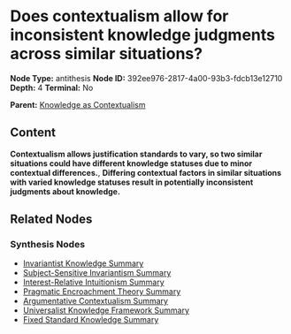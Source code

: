 # Does contextualism allow for inconsistent knowledge judgments across similar situations?

**Node Type:** antithesis
**Node ID:** 392ee976-2817-4a00-93b3-fdcb13e12710
**Depth:** 4
**Terminal:** No

**Parent:** [Knowledge as Contextualism](knowledge-as-contextualism-synthesis-34a646f3-6bed-4d6b-8194-a00ffa60b5bb.md)

## Content

**Contextualism allows justification standards to vary, so two similar situations could have different knowledge statuses due to minor contextual differences.**, **Differing contextual factors in similar situations with varied knowledge statuses result in potentially inconsistent judgments about knowledge.**

## Related Nodes

### Synthesis Nodes

- [Invariantist Knowledge Summary](invariantist-knowledge-summary-synthesis-50324309-46b3-49ec-b391-a639072788fe.md)
- [Subject-Sensitive Invariantism Summary](subject-sensitive-invariantism-summary-synthesis-7d90070f-ce45-4bd8-a302-c2183d9483a8.md)
- [Interest-Relative Intuitionism Summary](interest-relative-intuitionism-summary-synthesis-24b0bd1e-f391-4953-8b8e-340f0bb6f0cc.md)
- [Pragmatic Encroachment Theory Summary](pragmatic-encroachment-theory-summary-synthesis-cff83ec6-a43f-4337-8ddb-de66e674517f.md)
- [Argumentative Contextualism Summary](argumentative-contextualism-summary-synthesis-73984025-d24e-4e66-a7f8-13120374c374.md)
- [Universalist Knowledge Framework Summary](universalist-knowledge-framework-summary-synthesis-3fbb696c-28e9-4827-8c18-cd3ae6ab4bb7.md)
- [Fixed Standard Knowledge Summary](fixed-standard-knowledge-summary-synthesis-408778b9-d5df-413a-b8e8-939a333f8afb.md)
